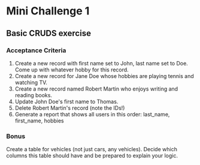 # Mini Challenge 1

## Basic CRUDS exercise

### Acceptance Criteria
1. Create a new record with first name set to John, last name set to Doe. Come up with whatever hobby for this record.
2. Create a new record for Jane Doe whose hobbies are playing tennis and watching TV.
3. Create a new record named Robert Martin who enjoys writing and reading books.
4. Update John Doe's first name to Thomas.
5. Delete Robert Martin's record (note the IDs!)
6. Generate a report that shows all users in this order: last_name, first_name, hobbies

### Bonus
Create a table for vehicles (not just cars, any vehicles). Decide which columns this table should have and be prepared to explain your logic.